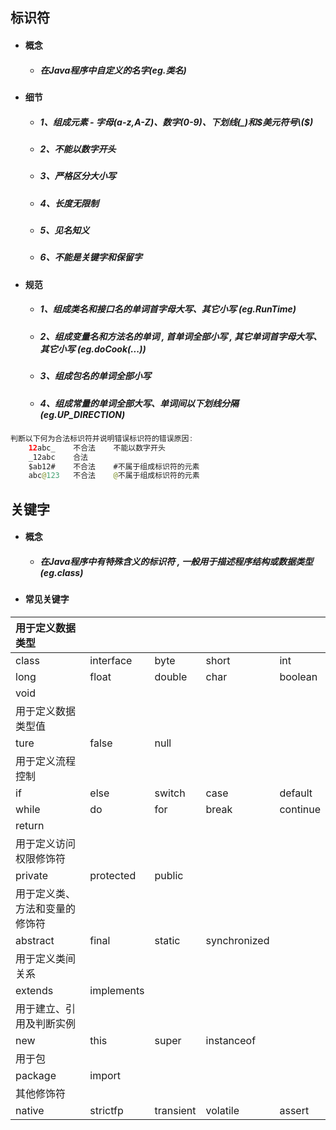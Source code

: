 ## 标识符

* #### 概念

  * ##### 在Java程序中自定义的名字\(eg.类名\)
* #### 细节

  * ##### 1、组成元素 - 字母\(a-z,A-Z\)、数字\(0-9\)、下划线\(\_\)和$美元符号\($\)
  * ##### 2、不能以数字开头
  * ##### 3、严格区分大小写
  * ##### 4、长度无限制
  * ##### 5、见名知义
  * ##### 6、不能是关键字和保留字
* #### 规范

  * ##### 1、组成类名和接口名的单词首字母大写、其它小写 \(eg.RunTime\)
  * ##### 2、组成变量名和方法名的单词 , 首单词全部小写 , 其它单词首字母大写、其它小写 \(eg.doCook\(...\)\)
  * ##### 3、组成包名的单词全部小写
  * ##### 4、组成常量的单词全部大写、单词间以下划线分隔 \(eg.UP\_DIRECTION\)

```java
判断以下何为合法标识符并说明错误标识符的错误原因:
    12abc_    不合法    不能以数字开头
    _12abc    合法
    $ab12#    不合法    #不属于组成标识符的元素
    abc@123   不合法    @不属于组成标识符的元素
```

## 关键字

* #### 概念

  * ##### 在Java程序中有特殊含义的标识符 , 一般用于描述程序结构或数据类型 \(eg.class\)
* #### 常见关键字

| 用于定义数据类型 |  |  |  |  |
| :--- | :--- | :--- | :--- | :--- |
| class | interface | byte | short | int |
| long | float | double | char | boolean |
| void |  |  |  |  |
| 用于定义数据类型值 |  |  |  |  |
| ture | false | null |  |  |
| 用于定义流程控制 |  |  |  |  |
| if | else | switch | case | default |
| while | do | for | break | continue |
| return |  |  |  |  |
| 用于定义访问权限修饰符 |  |  |  |  |
| private | protected | public |  |  |
| 用于定义类、方法和变量的修饰符 |  |  |  |  |
| abstract | final | static | synchronized |  |
| 用于定义类间关系 |  |  |  |  |
| extends | implements |  |  |  |
| 用于建立、引用及判断实例 |  |  |  |  |
| new | this | super | instanceof |  |
| 用于包 |  |  |  |  |
| package | import |  |  |  |
| 其他修饰符 |  |  |  |  |
| native | strictfp | transient | volatile | assert |



